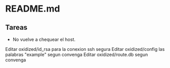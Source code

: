 # README.md

## Tareas

* No vuelve a chequear el host.

Editar oxidized/id_rsa para la conexion ssh segura
Editar oxidized/config las palabras "example" segun convenga
Editar oxidized/route.db segun convenga
